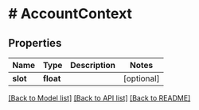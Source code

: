 # # AccountContext

## Properties

Name | Type | Description | Notes
------------ | ------------- | ------------- | -------------
**slot** | **float** |  | [optional]

[[Back to Model list]](../../README.md#models) [[Back to API list]](../../README.md#endpoints) [[Back to README]](../../README.md)
